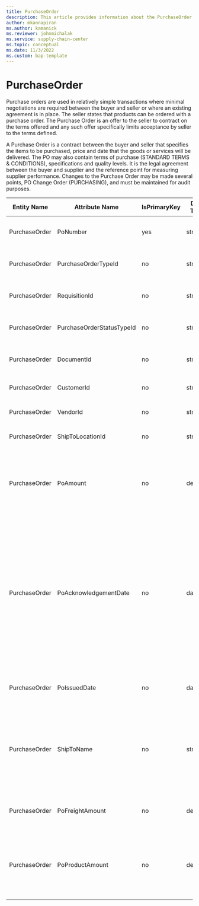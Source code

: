 ```yaml
---
title: PurchaseOrder
description: This article provides information about the PurchaseOrder entity.
author: mkannapiran
ms.author: kamanick
ms.reviewer: johnmichalak
ms.service: supply-chain-center
ms.topic: conceptual
ms.date: 11/3/2022
ms.custom: bap-template
---
```


# PurchaseOrder

Purchase orders are used in relatively simple transactions where minimal negotiations are required between the buyer and seller or where an existing agreement is in place. The seller states that products can be ordered with a purchase order. The Purchase Order is an offer to the seller to contract on the terms offered and any such offer specifically limits acceptance by seller to the terms defined.

A Purchase Order is a contract between the buyer and seller that specifies the items to be purchased, price and date that the goods or services will be delivered. The PO may also contain terms of purchase (STANDARD TERMS & CONDITIONS), specifications and quality levels. It is the legal agreement between the buyer and supplier and the reference point for measuring supplier performance. Changes to the Purchase Order may be made several points, PO Change Order (PURCHASING), and must be maintained for audit purposes.

| **Entity Name** | **Attribute Name** | **IsPrimaryKey** | **Data Type** | **Data Length** | **Description** |
| --- | --- | --- | --- | --- | --- |
| PurchaseOrder | PoNumber | yes | string | 36 | The unique identifier of a Purchase Order. |
| PurchaseOrder | PurchaseOrderTypeId | no | string | 36 | The unique identifier of a Purchase Order Type. |
| PurchaseOrder | RequisitionId | no | string | 36 | The unique identifier of the Requisition. |
| PurchaseOrder | PurchaseOrderStatusTypeId | no | string | 36 | The unique identifier of the PO Status. |
| PurchaseOrder | DocumentId | no | string | 36 | The unique identifier of a Document. |
| PurchaseOrder | CustomerId | no | string | 36 | The unique identifier of a Customer. |
| PurchaseOrder | VendorId | no | string | 36 | The unique identifier of a Vendor. |
| PurchaseOrder | ShipToLocationId | no | string | 36 | The unique identifier of a Location. |
| PurchaseOrder | PoAmount | no | decimal | 9 | The total amount of products that the Purchase Order authorizes purchase of. |
| PurchaseOrder | PoAcknowledgementDate | no | date | 8 | The date that acceptance of a purchase order was received, which verifies the cost, description, quantity and ship date of goods ordered as well as special terms or conditions. |
| PurchaseOrder | PoIssuedDate | no | date | 8 | The date that the Purchase Order was issued. |
| PurchaseOrder | ShipToName | no | string | 128 | The name of the person or organization that the PO items are to be shipped to (if different from the buyers). |
| PurchaseOrder | PoFreightAmount | no | decimal | 9 | The total amount of freight due for the PO items. |
| PurchaseOrder | PoProductAmount | no | decimal | 9 | The total product value of the PO exclusive of taxes, freight and any other costs. |
